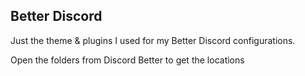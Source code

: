 ## Better Discord

Just the theme & plugins I used for my Better Discord configurations. 

Open the folders from Discord Better to get the locations
